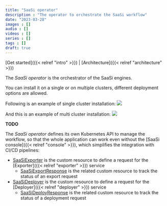 ```yaml
---
title: "SaaSi operator"
description : "The operator to orchestrate the SaaSi workflow"
date: "2023-03-28"
images : []
audio : []
videos : []
series : []
tags : []
draft: true
---
```

[Get started]({{< relref "intro" >}}) | [Architecture]({{< relref "architecture" >}})

The *SaaSi operator* is the orchestrator of the SaaSi engines.

You can install it on a single or on multiple clusters, different deployment options are allowed.

Following is an example of single cluster installation:
![](/images/single-cluster.png)


And this is an example of multi cluster installation:
![](/images/multi-cluster.png)

**TODO**

The *SaaSi operator* defines its own Kubernetes API to manage the workflow, so that the whole application can work even without the
[SaaSi console]({{< relref "console" >}}), which simplifies the integration with CI/CD pipelines:
- [SaaSiExporter](https://github.com/Cloud-Native-SaaSi/saasi-exporter/crds/SaaSiExporter.yaml) is the custom resource to define a request for the [Exporter]({{< relref "exporter" >}}) service
  - [SaaSiExportResponse](https://github.com/Cloud-Native-SaaSi/saasi-exporter/crds/SaaSiExportResponse.yaml) is the related custom resource to track the status of an export request
- [SaaSiDeployer](https://github.com/Cloud-Native-SaaSi/saasi-deployer/crds/SaaSiDeployer.yaml) is the custom resource to define a request for the [Deployer]({{< relref "deployer" >}}) service
  - [SaaSiDeployResponse](https://github.com/Cloud-Native-SaaSi/saasi-deployer/crds/SaaSiDeployResponse.yaml) is the related custom resource to track the status of a deployment request


